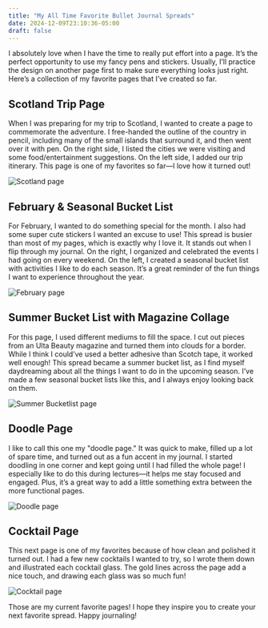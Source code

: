 ```yaml
---
title: "My All Time Favorite Bullet Journal Spreads"
date: 2024-12-09T23:10:36-05:00
draft: false
---
```



I absolutely love when I have the time to really put effort into a page. It’s the perfect opportunity to use my fancy pens and stickers. Usually, I’ll practice the design on another page first to make sure everything looks just right. Here’s a collection of my favorite pages that I’ve created so far.

## Scotland Trip Page
When I was preparing for my trip to Scotland, I wanted to create a page to commemorate the adventure. I free-handed the outline of the country in pencil, including many of the small islands that surround it, and then went over it with pen. On the right side, I listed the cities we were visiting and some food/entertainment suggestions. On the left side, I added our trip itinerary. This page is one of my favorites so far—I love how it turned out!

![Scotland page](./scotland.jpg)

## February & Seasonal Bucket List
For February, I wanted to do something special for the month. I also had some super cute stickers I wanted an excuse to use! This spread is busier than most of my pages, which is exactly why I love it. It stands out when I flip through my journal. On the right, I organized and celebrated the events I had going on every weekend. On the left, I created a seasonal bucket list with activities I like to do each season. It’s a great reminder of the fun things I want to experience throughout the year.

![February page](./feb_bucket.jpg)

## Summer Bucket List with Magazine Collage
For this page, I used different mediums to fill the space. I cut out pieces from an Ulta Beauty magazine and turned them into clouds for a border. While I think I could’ve used a better adhesive than Scotch tape, it worked well enough! This spread became a summer bucket list, as I find myself daydreaming about all the things I want to do in the upcoming season. I’ve made a few seasonal bucket lists like this, and I always enjoy looking back on them.

![Summer Bucketlist page](./summer_bucket.jpg)

## Doodle Page
I like to call this one my "doodle page." It was quick to make, filled up a lot of spare time, and turned out as a fun accent in my journal. I started doodling in one corner and kept going until I had filled the whole page! I especially like to do this during lectures—it helps me stay focused and engaged. Plus, it’s a great way to add a little something extra between the more functional pages.

![Doodle page](./doodle.jpg)

## Cocktail Page
This next page is one of my favorites because of how clean and polished it turned out. I had a few new cocktails I wanted to try, so I wrote them down and illustrated each cocktail glass. The gold lines across the page add a nice touch, and drawing each glass was so much fun!

![Cocktail page](./cocktail.jpg)

Those are my current favorite pages! I hope they inspire you to create your next favorite spread. Happy journaling!

